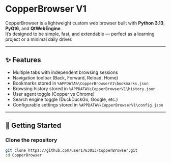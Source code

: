 # CopperBrowser V1

CopperBrowser is a lightweight custom web browser built with **Python 3.13**, **PyQt6**, and **QtWebEngine**.  
It’s designed to be simple, fast, and extendable — perfect as a learning project or a minimal daily driver.

---

## ✨ Features
- Multiple tabs with independent browsing sessions
- Navigation toolbar (Back, Forward, Reload, Home)
- Bookmarks stored in `%APPDATA%\CopperBrowserV1\bookmarks.json`
- Browsing history stored in `%APPDATA%\CopperBrowserV1\history.json`
- User agent toggle (Copper vs Chrome)
- Search engine toggle (DuckDuckGo, Google, etc.)
- Configurable settings stored in `%APPDATA%\CopperBrowserV1\config.json`

---

## 🚀 Getting Started

### Clone the repository
```bash
git clone https://github.com/user1763013/CopperBrowser.git
cd CopperBrowser
